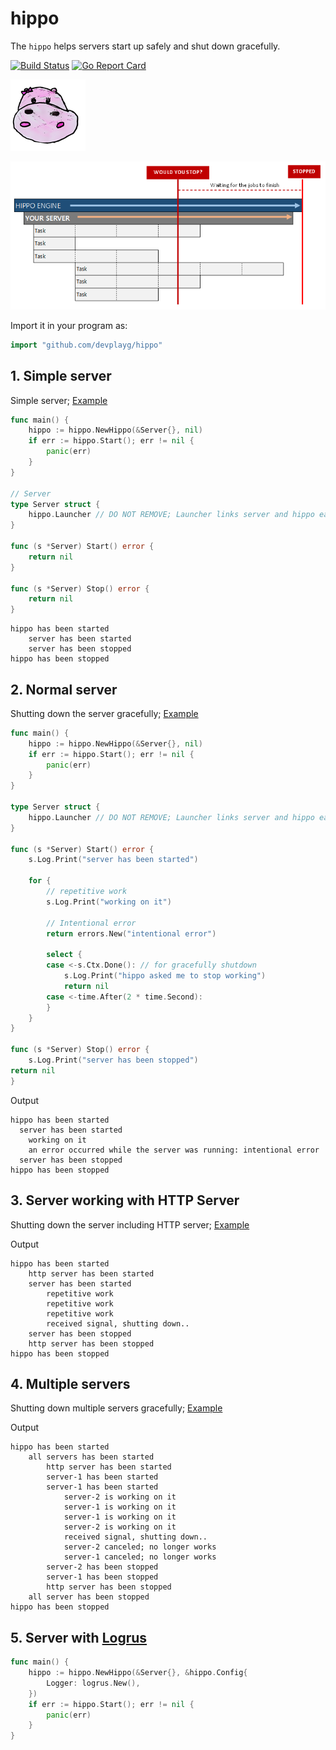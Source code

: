 # hippo

The `hippo` helps servers start up safely and shut down gracefully.

[![Build Status](https://travis-ci.org/devplayg/hippo.svg?branch=master)](https://travis-ci.org/devplayg/hippo)
[![Go Report Card](https://goreportcard.com/badge/github.com/devplayg/hippo)](https://goreportcard.com/report/github.com/devplayg/hippo)

![Hippo](hippo.png)

![Image of Yaktocat](would-you-stop.png)

Import it in your program as:

```go
import "github.com/devplayg/hippo"
```


## 1. Simple server 

Simple server;
[Example](https://github.com/devplayg/hippo/blob/master/examples/simple/main.go)

```go
func main() {
    hippo := hippo.NewHippo(&Server{}, nil)
    if err := hippo.Start(); err != nil {
        panic(err)
    }
}

// Server
type Server struct {
	hippo.Launcher // DO NOT REMOVE; Launcher links server and hippo each other.
}

func (s *Server) Start() error {
	return nil
}

func (s *Server) Stop() error {
	return nil
}
```

```
hippo has been started
    server has been started
    server has been stopped
hippo has been stopped
```


## 2. Normal server

Shutting down the server gracefully;
[Example](https://github.com/devplayg/hippo/blob/master/examples/normal/main.go) 

```go
func main() {
    hippo := hippo.NewHippo(&Server{}, nil)
    if err := hippo.Start(); err != nil {
        panic(err)
    }
}

type Server struct {
    hippo.Launcher // DO NOT REMOVE; Launcher links server and hippo each other.
}

func (s *Server) Start() error {
    s.Log.Print("server has been started")

    for {
        // repetitive work
        s.Log.Print("working on it")
        
        // Intentional error
        return errors.New("intentional error")
        
        select {
        case <-s.Ctx.Done(): // for gracefully shutdown
            s.Log.Print("hippo asked me to stop working")
            return nil
        case <-time.After(2 * time.Second):
        }
    }
}

func (s *Server) Stop() error {
    s.Log.Print("server has been stopped")
return nil
}

```

Output 

```
hippo has been started
  server has been started
    working on it
    an error occurred while the server was running: intentional error
  server has been stopped
hippo has been stopped
```
    
    
## 3. Server working with HTTP Server

Shutting down the server including HTTP server; 
[Example](https://github.com/devplayg/hippo/blob/master/examples/http/main.go)

Output 

```
hippo has been started
    http server has been started
    server has been started
        repetitive work
        repetitive work
        repetitive work
        received signal, shutting down..
    server has been stopped
    http server has been stopped
hippo has been stopped
```
    
    
## 4. Multiple servers

Shutting down multiple servers gracefully;
[Example](https://github.com/devplayg/hippo/blob/master/examples/multiple/main.go)

Output

```
hippo has been started
    all servers has been started
        http server has been started
        server-1 has been started
        server-1 has been started
            server-2 is working on it
            server-1 is working on it
            server-1 is working on it
            server-2 is working on it
            received signal, shutting down..
            server-2 canceled; no longer works
            server-1 canceled; no longer works
        server-2 has been stopped
        server-1 has been stopped
        http server has been stopped
    all server has been stopped
hippo has been stopped
```


## 5. Server with [Logrus](https://github.com/sirupsen/logrus)


```go
func main() {
	hippo := hippo.NewHippo(&Server{}, &hippo.Config{
		Logger: logrus.New(),
	})
	if err := hippo.Start(); err != nil {
		panic(err)
	}
}
```
